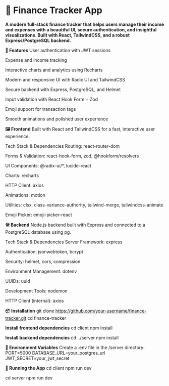 # 💸 Finance Tracker App
**A modern full-stack finance tracker that helps users manage their income and expenses with a beautiful UI, secure authentication, and insightful visualizations. Built with React, TailwindCSS, and a robust Express/PostgreSQL backend.**


**🚀 Features**
User authentication with JWT sessions

Expense and income tracking

Interactive charts and analytics using Recharts

Modern and responsive UI with Radix UI and TailwindCSS

Secure backend with Express, PostgreSQL, and Helmet

Input validation with React Hook Form + Zod

Emoji support for transaction tags

Smooth animations and polished user experience


**🖼️ Frontend**
Built with React and TailwindCSS for a fast, interactive user experience.

Tech Stack & Dependencies
Routing: react-router-dom

Forms & Validation: react-hook-form, zod, @hookform/resolvers

UI Components: @radix-ui/*, lucide-react

Charts: recharts

HTTP Client: axios

Animations: motion

Utilities: clsx, class-variance-authority, tailwind-merge, tailwindcss-animate

Emoji Picker: emoji-picker-react


**🛠️ Backend**
Node.js backend built with Express and connected to a PostgreSQL database using pg.

Tech Stack & Dependencies
Server Framework: express

Authentication: jsonwebtoken, bcrypt

Security: helmet, cors, compression

Environment Management: dotenv

UUIDs: uuid

Development Tools: nodemon

HTTP Client (internal): axios



**📦 Installation**
git clone https://github.com/your-username/finance-tracker.git
cd finance-tracker

**Install frontend dependencies**
cd client
npm install

**Install backend dependencies**
cd ../server
npm install

**🔐 Environment Variables**
Create a .env file in the /server directory:
PORT=5000
DATABASE_URL=your_postgres_url
JWT_SECRET=your_jwt_secret

**🧪 Running the App**
cd client
npm run dev

cd server
npm run dev



